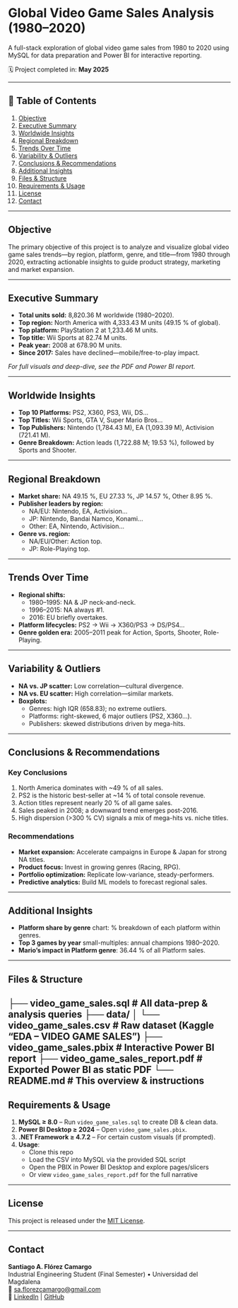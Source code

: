 # Global Video Game Sales Analysis (1980–2020)


A full-stack exploration of global video game sales from 1980 to 2020 using MySQL for data preparation and Power BI for interactive reporting.


🗓️ Project completed in: **May 2025**

---

## 📑 Table of Contents

1. [Objective](#objective)  
2. [Executive Summary](#executive-summary)  
3. [Worldwide Insights](#worldwide-insights)  
4. [Regional Breakdown](#regional-breakdown)  
5. [Trends Over Time](#trends-over-time)  
6. [Variability & Outliers](#variability--outliers)  
7. [Conclusions & Recommendations](#conclusions--recommendations)  
8. [Additional Insights](#additional-insights)  
9. [Files & Structure](#files--structure)  
10. [Requirements & Usage](#requirements--usage)  
11. [License](#license)  
12. [Contact](#contact)  

---

## Objective

The primary objective of this project is to analyze and visualize global video game sales trends—by region, platform, genre, and title—from 1980 through 2020, extracting actionable insights to guide product strategy, marketing and market expansion.

---

## Executive Summary

- **Total units sold:** 8,820.36 M worldwide (1980–2020).  
- **Top region:** North America with 4,333.43 M units (49.15 % of global).  
- **Top platform:** PlayStation 2 at 1,233.46 M units.  
- **Top title:** Wii Sports at 82.74 M units.  
- **Peak year:** 2008 at 678.90 M units.  
- **Since 2017:** Sales have declined—mobile/free-to-play impact.  

_For full visuals and deep-dive, see the PDF and Power BI report._

---

## Worldwide Insights

- **Top 10 Platforms:** PS2, X360, PS3, Wii, DS…  
- **Top Titles:** Wii Sports, GTA V, Super Mario Bros…  
- **Top Publishers:** Nintendo (1,784.43 M), EA (1,093.39 M), Activision (721.41 M).  
- **Genre Breakdown:** Action leads (1,722.88 M; 19.53 %), followed by Sports and Shooter.  

---

## Regional Breakdown

- **Market share:** NA 49.15 %, EU 27.33 %, JP 14.57 %, Other 8.95 %.  
- **Publisher leaders by region:**  
  - NA/EU: Nintendo, EA, Activision…  
  - JP: Nintendo, Bandai Namco, Konami…  
  - Other: EA, Nintendo, Activision…  
- **Genre vs. region:**  
  - NA/EU/Other: Action top.  
  - JP: Role-Playing top.  

---

## Trends Over Time

- **Regional shifts:**  
  - 1980–1995: NA & JP neck-and-neck.  
  - 1996–2015: NA always #1.  
  - 2016: EU briefly overtakes.  
- **Platform lifecycles:** PS2 → Wii → X360/PS3 → DS/PS4…  
- **Genre golden era:** 2005–2011 peak for Action, Sports, Shooter, Role-Playing.  

---

## Variability & Outliers

- **NA vs. JP scatter:** Low correlation—cultural divergence.  
- **NA vs. EU scatter:** High correlation—similar markets.  
- **Boxplots:**  
  - Genres: high IQR (658.83); no extreme outliers.  
  - Platforms: right-skewed, 6 major outliers (PS2, X360…).  
  - Publishers: skewed distributions driven by mega-hits.  

---

## Conclusions & Recommendations

### Key Conclusions

1. North America dominates with ~49 % of all sales.  
2. PS2 is the historic best-seller at ~14 % of total console revenue.  
3. Action titles represent nearly 20 % of all game sales.  
4. Sales peaked in 2008; a downward trend emerges post-2016.  
5. High dispersion (>300 % CV) signals a mix of mega-hits vs. niche titles.

### Recommendations

- **Market expansion:** Accelerate campaigns in Europe & Japan for strong NA titles.  
- **Product focus:** Invest in growing genres (Racing, RPG).  
- **Portfolio optimization:** Replicate low-variance, steady-performers.  
- **Predictive analytics:** Build ML models to forecast regional sales.

---

## Additional Insights

- **Platform share by genre** chart: % breakdown of each platform within genres.  
- **Top 3 games by year** small-multiples: annual champions 1980–2020.  
- **Mario’s impact in Platform genre**: 36.44 % of all Platform sales.

---

## Files & Structure

├── video_game_sales.sql # All data-prep & analysis queries
├── data/
│ └── video_game_sales.csv # Raw dataset (Kaggle “EDA – VIDEO GAME SALES”)
├── video_game_sales.pbix # Interactive Power BI report
├── video_game_sales_report.pdf # Exported Power BI as static PDF
└── README.md # This overview & instructions
---

## Requirements & Usage

1. **MySQL ≥ 8.0** – Run `video_game_sales.sql` to create DB & clean data.  
2. **Power BI Desktop ≥ 2024** – Open `video_game_sales.pbix`.  
3. **.NET Framework ≥ 4.7.2** – For certain custom visuals (if prompted).  
4. **Usage**:  
   - Clone this repo  
   - Load the CSV into MySQL via the provided SQL script  
   - Open the PBIX in Power BI Desktop and explore pages/slicers  
   - Or view `video_game_sales_report.pdf` for the full narrative

---

## License

This project is released under the [MIT License](LICENSE).

---

## Contact

**Santiago A. Flórez Camargo**  
Industrial Engineering Student (Final Semester) • Universidad del Magdalena  
📧 sa.florezcamargo@gmail.com  
🔗 [LinkedIn](https://www.linkedin.com/in/santiago-flórez-camargo) | [GitHub](https://github.com/santiagoflorezcamargo)  


